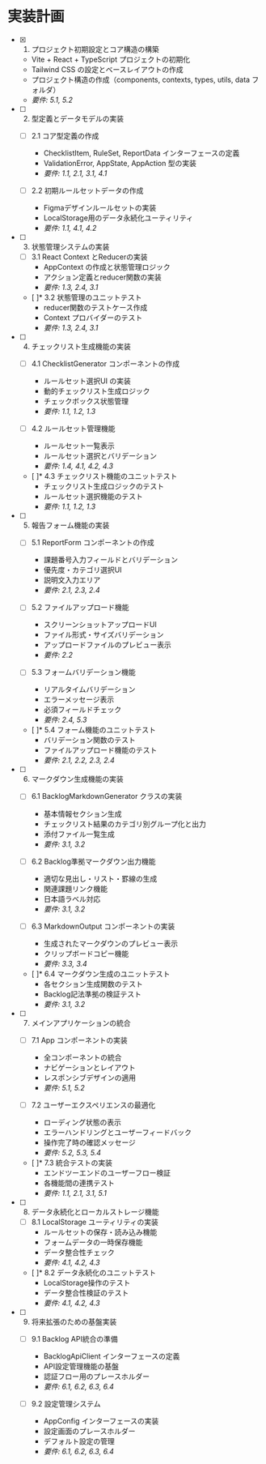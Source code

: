 # 実装計画

- [x] 1. プロジェクト初期設定とコア構造の構築

  - Vite + React + TypeScript プロジェクトの初期化
  - Tailwind CSS の設定とベースレイアウトの作成
  - プロジェクト構造の作成（components, contexts, types, utils, data フォルダ）
  - _要件: 5.1, 5.2_

- [ ] 2. 型定義とデータモデルの実装
  - [ ] 2.1 コア型定義の作成
    - ChecklistItem, RuleSet, ReportData インターフェースの定義
    - ValidationError, AppState, AppAction 型の実装
    - _要件: 1.1, 2.1, 3.1, 4.1_
  
  - [ ] 2.2 初期ルールセットデータの作成
    - Figmaデザインルールセットの実装
    - LocalStorage用のデータ永続化ユーティリティ
    - _要件: 1.1, 4.1, 4.2_

- [ ] 3. 状態管理システムの実装
  - [ ] 3.1 React Context とReducerの実装
    - AppContext の作成と状態管理ロジック
    - アクション定義とreducer関数の実装
    - _要件: 1.3, 2.4, 3.1_
  
  - [ ]* 3.2 状態管理のユニットテスト
    - reducer関数のテストケース作成
    - Context プロバイダーのテスト
    - _要件: 1.3, 2.4, 3.1_

- [ ] 4. チェックリスト生成機能の実装
  - [ ] 4.1 ChecklistGenerator コンポーネントの作成
    - ルールセット選択UI の実装
    - 動的チェックリスト生成ロジック
    - チェックボックス状態管理
    - _要件: 1.1, 1.2, 1.3_
  
  - [ ] 4.2 ルールセット管理機能
    - ルールセット一覧表示
    - ルールセット選択とバリデーション
    - _要件: 1.4, 4.1, 4.2, 4.3_
  
  - [ ]* 4.3 チェックリスト機能のユニットテスト
    - チェックリスト生成ロジックのテスト
    - ルールセット選択機能のテスト
    - _要件: 1.1, 1.2, 1.3_

- [ ] 5. 報告フォーム機能の実装
  - [ ] 5.1 ReportForm コンポーネントの作成
    - 課題番号入力フィールドとバリデーション
    - 優先度・カテゴリ選択UI
    - 説明文入力エリア
    - _要件: 2.1, 2.3, 2.4_
  
  - [ ] 5.2 ファイルアップロード機能
    - スクリーンショットアップロードUI
    - ファイル形式・サイズバリデーション
    - アップロードファイルのプレビュー表示
    - _要件: 2.2_
  
  - [ ] 5.3 フォームバリデーション機能
    - リアルタイムバリデーション
    - エラーメッセージ表示
    - 必須フィールドチェック
    - _要件: 2.4, 5.3_
  
  - [ ]* 5.4 フォーム機能のユニットテスト
    - バリデーション関数のテスト
    - ファイルアップロード機能のテスト
    - _要件: 2.1, 2.2, 2.3, 2.4_

- [ ] 6. マークダウン生成機能の実装
  - [ ] 6.1 BacklogMarkdownGenerator クラスの実装
    - 基本情報セクション生成
    - チェックリスト結果のカテゴリ別グループ化と出力
    - 添付ファイル一覧生成
    - _要件: 3.1, 3.2_
  
  - [ ] 6.2 Backlog準拠マークダウン出力機能
    - 適切な見出し・リスト・罫線の生成
    - 関連課題リンク機能
    - 日本語ラベル対応
    - _要件: 3.1, 3.2_
  
  - [ ] 6.3 MarkdownOutput コンポーネントの実装
    - 生成されたマークダウンのプレビュー表示
    - クリップボードコピー機能
    - _要件: 3.3, 3.4_
  
  - [ ]* 6.4 マークダウン生成のユニットテスト
    - 各セクション生成関数のテスト
    - Backlog記法準拠の検証テスト
    - _要件: 3.1, 3.2_

- [ ] 7. メインアプリケーションの統合
  - [ ] 7.1 App コンポーネントの実装
    - 全コンポーネントの統合
    - ナビゲーションとレイアウト
    - レスポンシブデザインの適用
    - _要件: 5.1, 5.2_
  
  - [ ] 7.2 ユーザーエクスペリエンスの最適化
    - ローディング状態の表示
    - エラーハンドリングとユーザーフィードバック
    - 操作完了時の確認メッセージ
    - _要件: 5.2, 5.3, 5.4_
  
  - [ ]* 7.3 統合テストの実装
    - エンドツーエンドのユーザーフロー検証
    - 各機能間の連携テスト
    - _要件: 1.1, 2.1, 3.1, 5.1_

- [ ] 8. データ永続化とローカルストレージ機能
  - [ ] 8.1 LocalStorage ユーティリティの実装
    - ルールセットの保存・読み込み機能
    - フォームデータの一時保存機能
    - データ整合性チェック
    - _要件: 4.1, 4.2, 4.3_
  
  - [ ]* 8.2 データ永続化のユニットテスト
    - LocalStorage操作のテスト
    - データ整合性検証のテスト
    - _要件: 4.1, 4.2, 4.3_

- [ ] 9. 将来拡張のための基盤実装
  - [ ] 9.1 Backlog API統合の準備
    - BacklogApiClient インターフェースの定義
    - API設定管理機能の基盤
    - 認証フロー用のプレースホルダー
    - _要件: 6.1, 6.2, 6.3, 6.4_
  
  - [ ] 9.2 設定管理システム
    - AppConfig インターフェースの実装
    - 設定画面のプレースホルダー
    - デフォルト設定の管理
    - _要件: 6.1, 6.2, 6.3, 6.4_